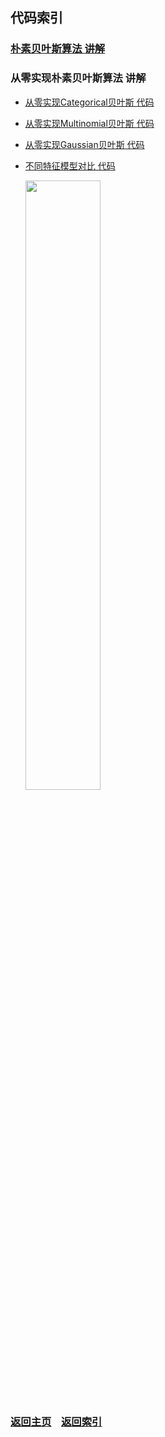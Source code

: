 ## 代码索引
### [朴素贝叶斯算法 讲解](https://mp.weixin.qq.com/s/hh1gV9UoaFpQaotlIzrMkg)

### 从零实现朴素贝叶斯算法 讲解 
- [从零实现Categorical贝叶斯 代码](C01_naive_bayes_category.py)
- [从零实现Multinomial贝叶斯 代码](C02_naive_bayes_multinomial.py)
- [从零实现Gaussian贝叶斯 代码](C03_naive_bayes_gaussian.py)
- [不同特征模型对比 代码](C04_comparison.py)
    
    <img src="https://moonhotel.oss-cn-shanghai.aliyuncs.com/images/22031953459.jpg" width="50%">
  

### [返回主页](../../README.md)&nbsp;&nbsp;&nbsp;&nbsp;[返回索引](../Index.md)